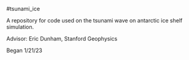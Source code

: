 #tsunami_ice

A repository for code used on the tsunami wave on antarctic ice shelf simulation.

Advisor: Eric Dunham, Stanford Geophysics

Began 1/21/23


